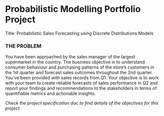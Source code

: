 # Probabilistic Modelling Portfolio Project
Title: Probabilistic Sales Forecasting using Discrete Distributions Models

### THE PROBLEM

You have been approached by the sales manager of the largest supermarket in the country. The business objective is to understand consumer behaviour and purchasing patterns of the store’s customers in the 1st quarter and forecast sales outcomes throughout the 2nd quarter. You’ve been provided with sales records from Q1. Your objective is to work with your team to create reliable forecasts of sales performance in Q2 and report your findings and recommendations to the stakeholders in terms of quantifiable metrics and actionable insights.

_Check the project specification doc to find details of the objectives for this project_

